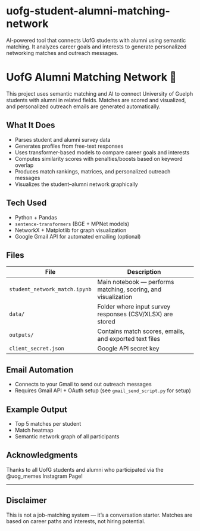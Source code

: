 # uofg-student-alumni-matching-network
AI-powered tool that connects UofG students with alumni using semantic matching. It analyzes career goals and interests to generate personalized networking matches and outreach messages.


# UofG Alumni Matching Network 🔗

This project uses semantic matching and AI to connect University of Guelph students with alumni in related fields. Matches are scored and visualized, and personalized outreach emails are generated automatically.

##  What It Does

- Parses student and alumni survey data
- Generates profiles from free-text responses
- Uses transformer-based models to compare career goals and interests
- Computes similarity scores with penalties/boosts based on keyword overlap
- Produces match rankings, matrices, and personalized outreach messages
- Visualizes the student–alumni network graphically

##  Tech Used

- Python + Pandas
- `sentence-transformers` (BGE + MPNet models)
- NetworkX + Matplotlib for graph visualization
- Google Gmail API for automated emailing (optional)

##  Files

| File | Description |
|------|-------------|
| `student_network_match.ipynb` | Main notebook — performs matching, scoring, and visualization |
| `data/` | Folder where input survey responses (CSV/XLSX) are stored |
| `outputs/` | Contains match scores, emails, and exported text files |
| `client_secret.json` | Google API secret key   |

##  Email Automation 

- Connects to your Gmail to send out outreach messages
- Requires Gmail API + OAuth setup (see `gmail_send_script.py` for setup)

##  Example Output

- Top 5 matches per student
- Match heatmap
- Semantic network graph of all participants

##  Acknowledgments

Thanks to all UofG students and alumni who participated via the @uog_memes Instagram Page!

---

## Disclaimer

This is not a job-matching system — it’s a conversation starter. Matches are based on career paths and interests, not hiring potential.

